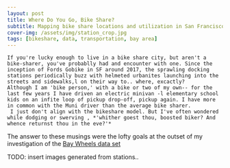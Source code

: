 ```yaml
---
layout: post
title: Where Do You Go, Bike Share?  
subtitle: Mapping bike share locations and utilization in San Francisco
cover-img: /assets/img/station_crop.jpg
tags: [bikeshare, data, transportation, bay area]
---
```

    If you're lucky enough to live in a bike share city, but aren't a bike-sharer, you've probablly had and encounter with one. Since the inception of Fords Gobike in SF around 2017, the sprawling docking stations periodically buzz with helmeted urbanites launching into the streets and sidewalks,l on their way to.. where, excactly?
    Although I am 'bike person,' with a bike or two of my own-- for the last few years I have driven an electric minivan -l elementary school kids on an infite loop of pickup drop-off, pickup again. I have more in common with the Muni driver than the average bike sharer. 
     I just don't align with the bikeshare model. But I've often wondered while dodging or swerving , *'whither goest thou, boosted biker? And whence returnst thou in the eve?'*
The answer to these musings were the lofty goals at the outset of my investigation of the [Bay Wheels data set](https://www.lyft.com/bikes/bay-wheels/system-data)
    

TODO: insert images generated from stations.. 


